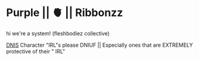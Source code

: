 # Purple || 🫀 || Ribbonzz
hi we're a system! (fleshbodiez collective)

[DNIS](https://github.com/purple-ribbonzz/DNI-LIST)
Character "IRL"s please DNIUF || Especially ones that are EXTREMELY protective of their " IRL"
